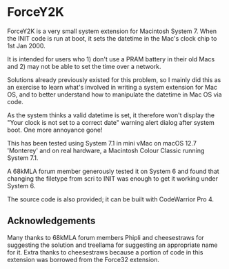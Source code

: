# ForceY2K

ForceY2K is a very small system extension for Macintosh System 7. When the INIT code is run at boot, it sets the datetime in the Mac's clock chip to 1st Jan 2000.

It is intended for users who 1) don't use a PRAM battery in their old Macs and 2) may not be able to set the time over a network.

Solutions already previously existed for this problem, so I mainly did this as an exercise to learn what's involved in writing a system extension for Mac OS, and to better understand how to manipulate the datetime in Mac OS via code.

As the system thinks a valid datetime is set, it therefore won't display the "Your clock is not set to a correct date" warning alert dialog after system boot. One more annoyance gone!

This has been tested using System 7.1 in mini vMac on macOS 12.7 'Monterey' and on real hardware, a Macintosh Colour Classic running System 7.1.

A 68kMLA forum member generously tested it on System 6 and found that changing the filetype from scri to INIT was enough to get it working under System 6.

The source code is also provided; it can be built with CodeWarrior Pro 4.

## Acknowledgements

Many thanks to 68kMLA forum members Phipli and cheesestraws for suggesting the solution and treellama for suggesting an appropriate name for it. Extra thanks to cheesestraws because a portion of code in this extension was borrowed from the Force32 extension.